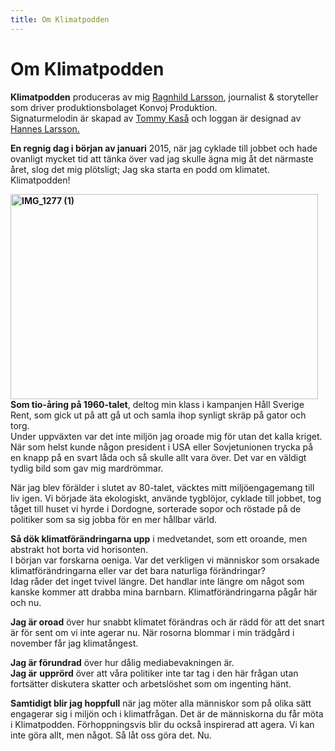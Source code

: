 ```yaml
---
title: Om Klimatpodden
---
```


# Om Klimatpodden

**Klimatpodden**&nbsp;produceras av mig&nbsp;[Ragnhild Larsson](https://twitter.com/?lang=sv), journalist &amp; storyteller som driver produktionsbolaget Konvoj Produktion.<br>
Signaturmelodin är skapad av [Tommy Kaså](http://firstswede.com/index.html) och loggan är designad av [Hannes Larsson.](https://www.linkedin.com/profile/view?id=AAkAABM_DWgBjLtQAVsUT-jv5Z474NVgsER4wr8&authType=NAME_SEARCH&authToken=IP--&locale=en_US&trk=tyah&trkInfo=clickedVertical%3Amynetwork%2CclickedEntityId%3A322899304%2CauthType%3ANAME_SEARCH%2Cidx%3A1-3-3%2CtarId%3A1441343185379%2Ctas%3AHannes%20Larsson)

**En regnig dag i början av januari**&nbsp;2015, när jag cyklade till jobbet och hade ovanligt mycket tid att tänka över vad jag skulle ägna mig åt det närmaste året, slog det mig plötsligt; Jag ska starta en podd om klimatet. Klimatpodden!

**<img class="size-large wp-image-114 alignleft" src="http://www.klimatpodden.se/wp-content/uploads/2015/03/IMG_1277-1-1024x683.jpg" alt="IMG_1277 (1)" width="492" height="328">Som tio-åring på 1960-talet**, deltog min klass i kampanjen Håll Sverige Rent, som gick ut på att gå ut och samla ihop synligt skräp på gator och torg.<br>
Under uppväxten var det inte miljön jag oroade mig för utan det kalla kriget. När som helst kunde någon president i USA eller Sovjetunionen trycka på en knapp på en svart låda och så skulle allt vara över. Det var en väldigt tydlig bild som gav mig mardrömmar.

När jag blev förälder i slutet av 80-talet, väcktes mitt miljöengagemang till liv igen. Vi började äta ekologiskt, använde tygblöjor, cyklade till jobbet, tog tåget till huset vi hyrde i Dordogne, sorterade sopor och röstade på de politiker som sa sig jobba för en mer hållbar värld.

**Så dök klimatförändringarna upp** i medvetandet, som ett oroande, men abstrakt hot borta vid horisonten.<br>
I början var forskarna oeniga. Var det verkligen vi människor som orsakade klimatförändringarna eller var det bara naturliga förändringar?<br>
Idag råder det inget tvivel längre. Det handlar inte längre om något som kanske kommer att drabba mina barnbarn. Klimatförändringarna pågår här och nu.

**Jag är oroad** över hur snabbt klimatet förändras och är rädd för att det snart är för sent om vi inte agerar nu. När rosorna blommar i min trädgård i november får jag klimatångest.

**Jag är förundrad** över hur dålig mediabevakningen är.<br>
**Jag är** **upprörd** över att våra politiker inte tar tag i den här frågan utan fortsätter diskutera skatter och arbetslöshet som om ingenting hänt.

**Samtidigt blir jag hoppfull** när jag möter alla människor som på olika sätt engagerar sig i miljön och i klimatfrågan. Det är de människorna du får möta i Klimatpodden. Förhoppningsvis blir du också inspirerad att agera. Vi kan inte göra allt, men något. Så låt oss göra det. Nu.

&nbsp;

&nbsp;
